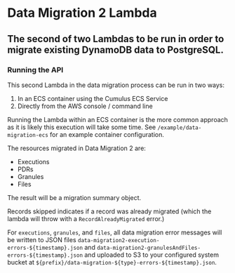 # Data Migration 2 Lambda

## The second of two Lambdas to be run in order to migrate existing DynamoDB data to PostgreSQL.

### Running the API
This second Lambda in the data migration process can be run in two ways:

1. In an ECS container using the Cumulus ECS Service
2. Directly from the AWS console / command line

Running the Lambda within an ECS container is the more common approach as it is likely this execution will take some time. See `/example/data-migration-ecs` for an example container configuration.

The resources migrated in Data Migration 2 are:

- Executions
- PDRs
- Granules
- Files

The result will be a migration summary object.

Records skipped indicates if a record was already migrated (which the lambda will throw with a `RecordAlreadyMigrated` error.)

For `executions`, `granules`, and `files`, all data migration error messages will be written to JSON files `data-migration2-execution-errors-${timestamp}.json` and `data-migration2-granulesAndFiles-errors-${timestamp}.json` and uploaded to S3 to your configured system bucket at `${prefix}/data-migration-${type}-errors-${timestamp}.json`.
